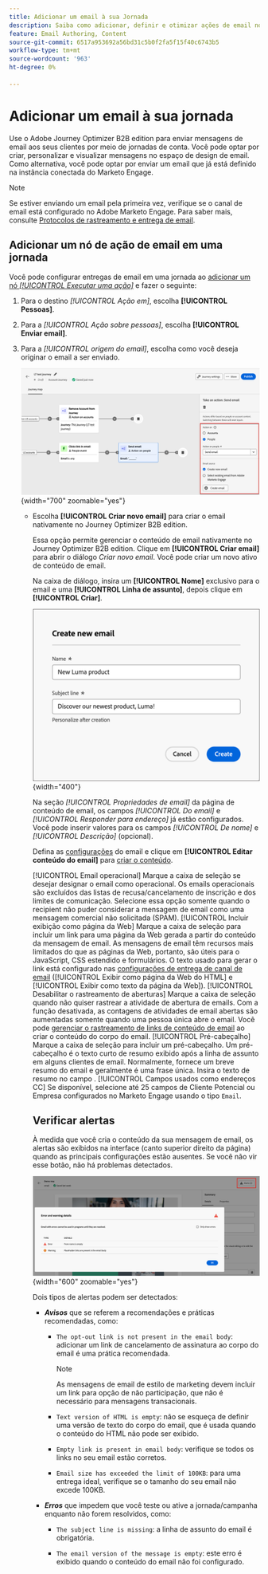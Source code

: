 ```yaml
---
title: Adicionar um email à sua Jornada
description: Saiba como adicionar, definir e otimizar ações de email no Adobe Journey Optimizer B2B. Aprimore suas jornadas de conta com comunicações direcionadas por email.
feature: Email Authoring, Content
source-git-commit: 6517a953692a56bd31c5b0f2fa5f15f40c6743b5
workflow-type: tm+mt
source-wordcount: '963'
ht-degree: 0%

---
```


# Adicionar um email à sua jornada

Use o Adobe Journey Optimizer B2B edition para enviar mensagens de email aos seus clientes por meio de jornadas de conta. Você pode optar por criar, personalizar e visualizar mensagens no espaço de design de email. Como alternativa, você pode optar por enviar um email que já está definido na instância conectada do Marketo Engage.

>[!NOTE]
>
>Se estiver enviando um email pela primeira vez, verifique se o canal de email está configurado no Adobe Marketo Engage. Para saber mais, consulte [Protocolos de rastreamento e entrega de email](../start/email-protocols.md).

## Adicionar um nó de ação de email em uma jornada

Você pode configurar entregas de email em uma jornada ao [adicionar um nó _[!UICONTROL Executar uma ação]_](../journeys/action-nodes.md) e fazer o seguinte:

1. Para o destino _[!UICONTROL Ação em]_, escolha **[!UICONTROL Pessoas]**.

1. Para a _[!UICONTROL Ação sobre pessoas]_, escolha **[!UICONTROL Enviar email]**.

1. Para a _[!UICONTROL origem do email]_, escolha como você deseja originar o email a ser enviado.

   ![Realizar uma ação - enviar um email](assets/journey-node-send-email.png){width="700" zoomable="yes"}

   * Escolha **[!UICONTROL Criar novo email]** para criar o email nativamente no Journey Optimizer B2B edition.

     Essa opção permite gerenciar o conteúdo de email nativamente no Journey Optimizer B2B edition. Clique em **[!UICONTROL Criar email]** para abrir o diálogo _Criar novo email_. Você pode criar um novo ativo de conteúdo de email<!-- or duplicate an existing email content asset-->.

     Na caixa de diálogo, insira um **[!UICONTROL Nome]** exclusivo para o email e uma **[!UICONTROL Linha de assunto]**, depois clique em **[!UICONTROL Criar]**.

     ![Caixa de diálogo Criar novo email - novo email](assets/create-new-email-no-duplicate.png){width="400"}

     Na seção _[!UICONTROL Propriedades de email]_ da página de conteúdo de email, os campos _[!UICONTROL Do email]_ e _[!UICONTROL Responder para endereço]_ já estão configurados. Você pode inserir valores para os campos _[!UICONTROL De nome]_ e _[!UICONTROL Descrição]_ (opcional).

     Defina as [configurações](#define-the-email-settings) do email e clique em **[!UICONTROL Editar conteúdo do email]** para [criar o conteúdo](./email-authoring.md).

     <!-- +++New email {#new-email}
     When you want to create an email using an empty canvas or an email template, use the _[!UICONTROL New email]_ option. 

     1. In the dialog, choose **[!UICONTROL New email]**.

     1. Enter a unique **[!UICONTROL Name]** for the email and a **[!UICONTROL Subject line]**.

        ![Create new email dialog - new email](assets/create-new-email.png){width="400"}

     1. Click **[!UICONTROL Create]**.

       In the _[!UICONTROL Email properties]_ section of the email content page, the _[!UICONTROL From email]_ and _[!UICONTROL Reply to address]_ fields are already configured. You can enter values for the _[!UICONTROL From name]_ and _[!UICONTROL Description]_ (optional) fields.

     1. Click **[!UICONTROL Edit email]** to define the email [settings](#define-the-email-settings) and design the [content](./email-authoring.md).

     +++

     +++Duplicate existing email {#duplicate-email}
     When you want to create an email using an existing email from the current journey or from another journey, use the Duplicate existing journey option. You can make changes to the duplicated email according to your objective for the journey node.

     1. In the dialog, choose **[!UICONTROL Duplicate existing email]**.

     1. For **[!UICONTROL Existing email to duplicate]**, click the _Select email_ icon and select the email you want to duplicate and use for the journey node.

      You can filter the list of emails by entering a text string in the search field to match the email name.

      ![Select email](assets/create-new-email-duplicate-select-email.png){width="600" zoomable="yes"}

      Select the checkbox for the email that you want to duplicate and click **[!UICONTROL Select]**. 

     1. Enter a unique **[!UICONTROL Name]** for the email and a **[!UICONTROL Subject line]**.

        ![Create new email dialog - duplciate existing email](assets/create-new-email.png){width="400"}

     1. Click **[!UICONTROL Create]**.

        In the _[!UICONTROL Email properties]_ section of the email content page, the _[!UICONTROL From email]_ and _[!UICONTROL Reply to address]_ fields are already configured. You can enter values for the _[!UICONTROL From name]_ and _[!UICONTROL Description]_ (optional) fields.

     1. If needed, click **[!UICONTROL Edit email]** to modify the email [settings](#define-the-email-settings) and [content](./email-authoring.md).

     +++
   —>
   * Escolha **[!UICONTROL Selecionar email do Adobe Marketo Engage]** para usar um dos emails pré-criados no Marketo Engage e enviá-lo como parte da jornada.

     ![Selecionar email do Marketo Engage](./assets/email-select-marketo.png){width="500" zoomable="yes"}

     Com essa opção, o nó é definido e o conteúdo do email não precisa de mais definição na jornada.

## Definir as configurações de email

Com a guia **[!UICONTROL Detalhes]** selecionada no painel _Resumo_ à direita, role até a parte inferior para exibir e definir as opções de email.

![Configurações de email](./assets/email-summary-details-settings.png){width="600" zoomable="yes"}

| Opção | Descrição |
| ------ | ----------- |
| [!UICONTROL De nome] | O nome do remetente usado no cabeçalho do email. Insira o nome do remetente como deseja que ele apareça para o destinatário. Clique no ícone _Personalizar_ ( ![Ícone Personalizar](../assets/do-not-localize/icon-personalize.svg) ) para usar um token de personalização no campo. |
| [!UICONTROL Do email] | O endereço do remetente usado no cabeçalho do email. O valor padrão é preenchido nas [configurações de entrega de canal de email](../admin/configure-channels-emails.md#delivery-settings). Clique no ícone _Personalizar_ ( ![Ícone Personalizar](../assets/do-not-localize/icon-personalize.svg) ) para usar um token de personalização no campo. |
| [!UICONTROL Endereço para resposta] | O endereço do remetente usado no cabeçalho do email. O valor padrão é preenchido a partir das [configurações de entrega de canal de email](../admin/configure-channels-emails.md#delivery-settings) ([!UICONTROL Do Rótulo]). Insira o endereço de email que você deseja preencher se o recipient usar a função de resposta (pode ser diferente ou igual ao endereço do remetente). Clique no ícone _Personalizar_ ( ![Ícone Personalizar](../assets/do-not-localize/icon-personalize.svg) ) para usar um token de personalização no campo. |
| [!UICONTROL Linha de assunto] | O texto exibido no campo de assunto do email. O valor padrão é preenchido com base no texto inserido na caixa de diálogo _[!UICONTROL Criar novo email]_. Você pode alterar o texto, se necessário. Clique no ícone _Personalizar_ ( ![Ícone Personalizar](../assets/do-not-localize/icon-personalize.svg) ) para usar um token de personalização no campo.<!-- Click the AI Assistant button ( ![AI Assistant icon](../../assets/do-not-localize/icon-gen-ai.svg){width="30" zoomable="no"} ) to generate the subject line based on the current email content.--> |
| [!UICONTROL Email operacional] | Marque a caixa de seleção se desejar designar o email como operacional. Os emails operacionais são excluídos das listas de recusa/cancelamento de inscrição e dos limites de comunicação. Selecione essa opção somente quando o recipient não puder considerar a mensagem de email como uma mensagem comercial não solicitada (SPAM). |
| [!UICONTROL Incluir exibição como página da Web] | Marque a caixa de seleção para incluir um link para uma página da Web gerada a partir do conteúdo da mensagem de email. As mensagens de email têm recursos mais limitados do que as páginas da Web, portanto, são úteis para o JavaScript, CSS estendido e formulários. O texto usado para gerar o link está configurado nas [configurações de entrega de canal de email](../admin/configure-channels-emails.md#delivery-settings) ([!UICONTROL Exibir como página da Web do HTML] e [!UICONTROL Exibir como texto da página da Web]). |
| [!UICONTROL Desabilitar o rastreamento de aberturas] | Marque a caixa de seleção quando não quiser rastrear a atividade de abertura de emails. Com a função desativada, as contagens de atividades de email abertas são aumentadas somente quando uma pessoa única abre o email. Você pode [gerenciar o rastreamento de links de conteúdo de email](./email-authoring.md#content-authoring---link-tracking) ao criar o conteúdo do corpo do email. |
| [!UICONTROL Pré-cabeçalho] | Marque a caixa de seleção para incluir um pré-cabeçalho. Um pré-cabeçalho é o texto curto de resumo exibido após a linha de assunto em alguns clientes de email. Normalmente, fornece um breve resumo do email e geralmente é uma frase única. Insira o texto de resumo no campo <!-- , or click the AI Assistant button ( ![AI Assistant icon](../../assets/do-not-localize/icon-gen-ai.svg){width="30" zoomable="no"} ) to generate summary text based on the current email content -->. |
| [!UICONTROL Campos usados como endereços CC] | Se disponível, selecione até 25 campos de Cliente Potencial ou Empresa configurados no Marketo Engage usando o tipo `Email`. |

## Verificar alertas

À medida que você cria o conteúdo da sua mensagem de email, os alertas são exibidos na interface (canto superior direito da página) quando as principais configurações estão ausentes. Se você não vir esse botão, não há problemas detectados.

![Alertas de email](./assets/email-alerts.png){width="600" zoomable="yes"}

Dois tipos de alertas podem ser detectados:

* **_Avisos_** que se referem a recomendações e práticas recomendadas, como:

   * `The opt-out link is not present in the email body`: adicionar um link de cancelamento de assinatura ao corpo do email é uma prática recomendada.

     >[!NOTE]
     >
     >As mensagens de email de estilo de marketing devem incluir um link para opção de não participação, que não é necessário para mensagens transacionais.

   * `Text version of HTML is empty`: não se esqueça de definir uma versão de texto do corpo do email, que é usada quando o conteúdo do HTML não pode ser exibido.

   * `Empty link is present in email body`: verifique se todos os links no seu email estão corretos.

   * `Email size has exceeded the limit of 100KB`: para uma entrega ideal, verifique se o tamanho do seu email não excede 100KB.

* **_Erros_** que impedem que você teste ou ative a jornada/campanha enquanto não forem resolvidos, como:

   * `The subject line is missing`: a linha de assunto do email é obrigatória.

   * `The email version of the message is empty`: este erro é exibido quando o conteúdo do email não foi configurado.
